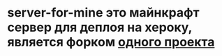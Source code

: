 # server-for-mine это майнкрафт сервер для деплоя на хероку, является форком [одного проекта](https://github.com/Brucewastaken/minecraft-server-on-heroku-template)
